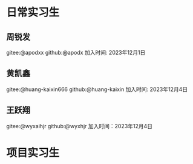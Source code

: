 # 日常实习生

<!-- 日常实习生添加格式:

## 真实姓名1
gitee:@giteeid
github:@githubid
加入时间: xxxx年xx月xx日

-->
## 周锐发
gitee:@apodxx
github:@apodx
加入时间: 2023年12月1日

## 黄凯鑫
gitee:@huang-kaixin666
github:@huang-kaixin
加入时间: 2023年12月4日

## 王跃翔
gitee:@wyxaihjr
github:@wyxhjr
加入时间：2023年12月4日

# 项目实习生

<!-- 项目实习生添加格式:

## 真实姓名2
gitee:@giteeid
github:@githubid
加入时间: xxxx年xx月xx日
项目 issue:

-->
